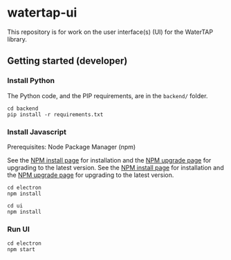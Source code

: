# watertap-ui

This repository is for work on the user interface(s) (UI) for the WaterTAP library.

## Getting started (developer)

### Install Python

The Python code, and the PIP requirements, are in the `backend/` folder.

```
cd backend
pip install -r requirements.txt
```

### Install Javascript

Prerequisites: Node Package Manager (npm)

See the [NPM install page](https://docs.npmjs.com/downloading-and-installing-node-js-and-npm) for installation and the [NPM upgrade page](https://docs.npmjs.com/try-the-latest-stable-version-of-npm) for upgrading to the latest version.
See the [NPM install page](https://docs.npmjs.com/downloading-and-installing-node-js-and-npm) for installation and the [NPM upgrade page](https://docs.npmjs.com/try-the-latest-stable-version-of-npm) for upgrading to the latest version.

```console
cd electron
npm install

cd ui
npm install
```

### Run UI

```console
cd electron
npm start
```
